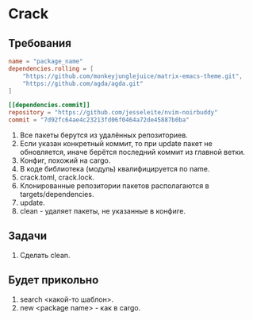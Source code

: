 # Crack

## Требования

``` toml
name = "package_name"
dependencies.rolling = [
    "https://github.com/monkeyjunglejuice/matrix-emacs-theme.git",
    "https://github.com/agda/agda.git"
]

[[dependencies.commit]]
repository = "https://github.com/jesseleite/nvim-noirbuddy"
commit = "7d92fc64ae4c23213fd06f0464a72de45887b0ba"
```

1. Все пакеты берутся из удалённых репозиториев.
2. Если указан конкретный коммит, то при update пакет не обновляется,
   иначе берётся последний коммит из главной ветки.
3. Конфиг, похожий на cargo.
4. В коде библиотека (модуль) квалифицируется по name.
5. crack.toml, crack.lock.
6. Клонированные репозитории пакетов располагаются в targets/dependencies.
7. update.
8. clean - удаляет пакеты, не указанные в конфиге.

## Задачи

1. Сделать clean.

## Будет прикольно

1. search \<какой-то шаблон\>.
2. new \<package name\> - как в cargo.
